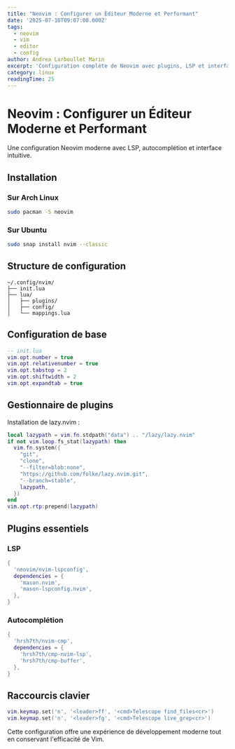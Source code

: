 ```yaml
---
title: "Neovim : Configurer un Éditeur Moderne et Performant"
date: '2025-07-10T09:07:00.000Z'
tags:
  - neovim
  - vim
  - editor
  - config
author: Andrea Larboullet Marin
excerpt: 'Configuration complète de Neovim avec plugins, LSP et interface moderne'
category: linux
readingTime: 25
---
```


# Neovim : Configurer un Éditeur Moderne et Performant

Une configuration Neovim moderne avec LSP, autocomplétion et interface intuitive.

## Installation

### Sur Arch Linux

```bash
sudo pacman -S neovim
```

### Sur Ubuntu

```bash
sudo snap install nvim --classic
```

## Structure de configuration

```
~/.config/nvim/
├── init.lua
├── lua/
│   ├── plugins/
│   ├── config/
│   └── mappings.lua
```

## Configuration de base

```lua
-- init.lua
vim.opt.number = true
vim.opt.relativenumber = true
vim.opt.tabstop = 2
vim.opt.shiftwidth = 2
vim.opt.expandtab = true
```

## Gestionnaire de plugins

Installation de lazy.nvim :

```lua
local lazypath = vim.fn.stdpath("data") .. "/lazy/lazy.nvim"
if not vim.loop.fs_stat(lazypath) then
  vim.fn.system({
    "git",
    "clone",
    "--filter=blob:none",
    "https://github.com/folke/lazy.nvim.git",
    "--branch=stable",
    lazypath,
  })
end
vim.opt.rtp:prepend(lazypath)
```

## Plugins essentiels

### LSP

```lua
{
  'neovim/nvim-lspconfig',
  dependencies = {
    'mason.nvim',
    'mason-lspconfig.nvim',
  },
}
```

### Autocomplétion

```lua
{
  'hrsh7th/nvim-cmp',
  dependencies = {
    'hrsh7th/cmp-nvim-lsp',
    'hrsh7th/cmp-buffer',
  },
}
```

## Raccourcis clavier

```lua
vim.keymap.set('n', '<leader>ff', '<cmd>Telescope find_files<cr>')
vim.keymap.set('n', '<leader>fg', '<cmd>Telescope live_grep<cr>')
```

Cette configuration offre une expérience de développement moderne tout en conservant l'efficacité de Vim.
